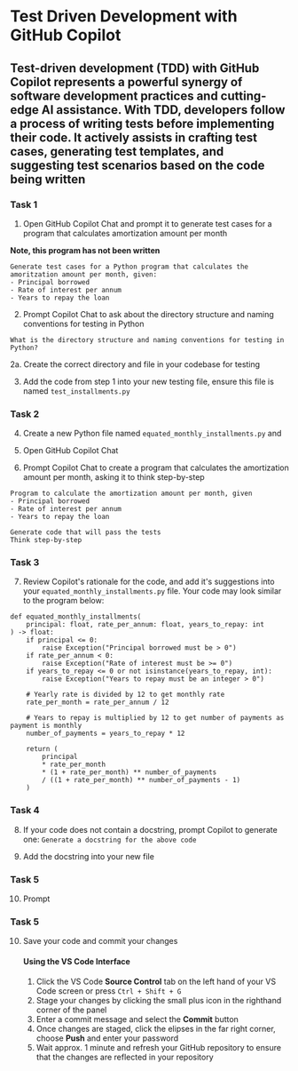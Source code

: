 # Test Driven Development with GitHub Copilot

## Test-driven development (TDD) with GitHub Copilot represents a powerful synergy of software development practices and cutting-edge AI assistance. With TDD, developers follow a process of writing tests before implementing their code. It actively assists in crafting test cases, generating test templates, and suggesting test scenarios based on the code being written

### Task 1

1. Open GitHub Copilot Chat and prompt it to generate test cases for a program that calculates amortization amount per month

**Note, this program has not been written**

```
Generate test cases for a Python program that calculates the amoritzation amount per month, given: 
- Principal borrowed
- Rate of interest per annum
- Years to repay the loan
```

2. Prompt Copilot Chat to ask about the directory structure and naming conventions for testing in Python

```
What is the directory structure and naming conventions for testing in Python?
```

  2a. Create the correct directory and file in your codebase for testing

3. Add the code from step 1 into your new testing file, ensure this file is named `test_installments.py`

### Task 2

4. Create a new Python file named `equated_monthly_installments.py` and 

5. Open GitHub Copilot Chat

6. Prompt Copilot Chat to create a program that calculates the amortization amount per month, asking it to think step-by-step

```
Program to calculate the amortization amount per month, given
- Principal borrowed
- Rate of interest per annum
- Years to repay the loan

Generate code that will pass the tests
Think step-by-step
```

### Task 3
7. Review Copilot's rationale for the code, and add it's suggestions into your `equated_monthly_installments.py` file. Your code may look similar to the program below: 

```
def equated_monthly_installments(
    principal: float, rate_per_annum: float, years_to_repay: int
) -> float:
    if principal <= 0:
        raise Exception("Principal borrowed must be > 0")
    if rate_per_annum < 0:
        raise Exception("Rate of interest must be >= 0")
    if years_to_repay <= 0 or not isinstance(years_to_repay, int):
        raise Exception("Years to repay must be an integer > 0")

    # Yearly rate is divided by 12 to get monthly rate
    rate_per_month = rate_per_annum / 12

    # Years to repay is multiplied by 12 to get number of payments as payment is monthly
    number_of_payments = years_to_repay * 12

    return (
        principal
        * rate_per_month
        * (1 + rate_per_month) ** number_of_payments
        / ((1 + rate_per_month) ** number_of_payments - 1)
    )

```

### Task 4

8. If your code does not contain a docstring, prompt Copilot to generate one: `Generate a docstring for the above code`

9. Add the docstring into your new file

### Task 5

10. Prompt 

### Task 5

10. Save your code and commit your changes 

    #### Using the VS Code Interface

    1. Click the VS Code **Source Control** tab on the left hand of your VS Code screen or press `Ctrl + Shift + G` 
    2. Stage your changes by clicking the small plus icon in the righthand corner of the panel
    3. Enter a commit message and select the **Commit** button
    4. Once changes are staged, click the elipses in the far right corner, choose **Push** and enter your password
    5. Wait approx. 1 minute and refresh your GitHub repository to ensure that the changes are reflected in your repository